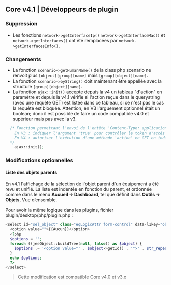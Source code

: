 ## Core v4.1 | Développeurs de plugin

### Suppression

- Les fonctions `network->getInterfaceIp()` `network->getInterfaceMac()` et `network->getInterfaces()` ont été remplacées par `network->getInterfacesInfo()`.

### Changements

- La fonction `scenario->getHumanName()` de la class php scenario ne renvoit plus `[object][group][name]` mais `[group][object][name]`.
- La fonction `scenario->byString()` doit maintenant être appellée avec la structure `[group][object][name]`.
- La fonction `ajax::init()` accepte depuis la v4 un tableau "d'action" en paramètre et depuis la v4.1 vérifie si l'action reçue dans le querystring (avec une requête GET) est listée dans ce tableau, si ce n'est pas le cas la requête est bloquée.
Attention, en V3 l'arguement optionnel était un boolean; donc il est possible de faire un code compatible v4.0 et supérieur mais pas avec la v3.
````php
  /* Fonction permettant l'envoi de l'entête 'Content-Type: application/json'
    En V3 : indiquer l'argument 'true' pour contrôler le token d'accès Jeedom
    En V4 : autoriser l'exécution d'une méthode 'action' en GET en indiquant le(s) nom(s) de(s) action(s) dans un tableau en argument
  */  
    ajax::init();
````

### Modifications optionnelles

#### Liste des objets parents

En v4.1 l'affichage de la sélection de l'objet parent d'un équipement a été revu et unifié. La liste est indentée en fonction du parent, et ordonnée comme dans le menu **Accueil  → Dashboard**, tel que définit dans **Outils → Objets**, Vue d’ensemble.

Pour avoir la même logique dans les plugins, fichier plugin/desktop/php/plugin.php :

````php
<select id="sel_object" class="eqLogicAttr form-control" data-l1key="object_id">
  <option value="">{{Aucun}}</option>
  <?php
  $options = '';
  foreach ((jeeObject::buildTree(null, false)) as $object) {
    $options .= '<option value="' . $object->getId() . '">' . str_repeat('&nbsp;&nbsp;', $object->getConfiguration('parentNumber')) . $object->getName() . '</option>';
  }
  echo $options;
  ?>
</select>
````

> Cette modification est compatible Core v4.0 et v3.x

